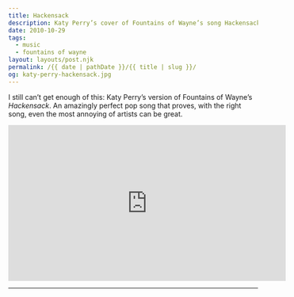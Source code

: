```yaml
---
title: Hackensack
description: Katy Perry’s cover of Fountains of Wayne’s song Hackensack.
date: 2010-10-29
tags: 
  - music
  - fountains of wayne
layout: layouts/post.njk
permalink: /{{ date | pathDate }}/{{ title | slug }}/
og: katy-perry-hackensack.jpg
---
```


I still can’t get enough of this: Katy Perry’s version of Fountains of Wayne’s _Hackensack_. An amazingly perfect pop song that proves, with the right song, even the most annoying of artists can be great.

<iframe class="youtube-video" width="560" height="315" src="https://www.youtube.com/embed/RABdiwXR01s" title="YouTube video player" frameborder="0" allow="accelerometer; autoplay; clipboard-write; encrypted-media; gyroscope; picture-in-picture; web-share" allowfullscreen></iframe>

---
